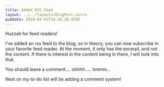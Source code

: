 ```yaml
---
title: Added RSS Feed
layout: ../../layouts/BlogPost.astro
pubDate: 2019-04-01T14:38:28.878Z
---
```

Huzzah for feed readers!

I've added an rss feed to the blog, so in theory, you can now subscribe in your favorite feed reader. At the moment, it only has the excerpt, and not the content. If there is interest in the content being in there, I will look into that.

You should leave a comment.... ohhhh..... hmmm...

Next on my to-do list will be adding a comment system!
